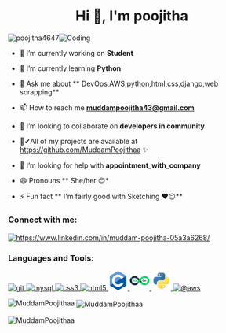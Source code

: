 <h1 align="center">Hi 👋, I'm poojitha</h1>
<img align="right" alt="Coding" width="400" src="https://miro.medium.com/max/828/0*7Q3yvSIv_t0ioJ-Z.gif">

<p align="left"> <img src="https://komarev.com/ghpvc/?username=poojitha4647&label=Profile%20views&color=0e75b6&style=flat" alt="poojitha4647" /> </p>

- 🔭 I’m currently working on **Student**

- 🌱 I’m currently learning **Python**

- 💬 Ask me about ** DevOps,AWS,python,html,css,django,web scrapping**

- 📫 How to reach me **muddampoojitha43@gmail.com**

- 👯 I’m looking to collaborate on **developers in community**

- 👧✔All of my projects are available at https://github.com/MuddamPoojithaa ✨

- 🤔 I’m looking for help with **appointment_with_company**

- 😄 Pronouns ** She/her 😊*

- ⚡ Fun fact   ** I'm fairly good with Sketching ❤😉**

<h3 align="left">Connect with me:</h3>
<p align="left">
<a href="https://www.linkedin.com/in/muddam-poojitha-05a3a6268/" target="blank"><img align="center" src="https://raw.githubusercontent.com/rahuldkjain/github-profile-readme-generator/master/src/images/icons/Social/linked-in-alt.svg" alt="https://www.linkedin.com/in/muddam-poojitha-05a3a6268/" height="30" width="40" /></a>
</p>



<h3 align="left">Languages and Tools:</h3>
<p align="left"> <a href="https://git-scm.com/" target="_blank" rel="noreferrer"> <img src="https://www.vectorlogo.zone/logos/git-scm/git-scm-icon.svg" alt="git" width="40" height="40"/> </a> <a href="https://www.mongodb.com/" target="_blank" rel="noreferrer"> <a href="https://www.mysql.com/" target="_blank" rel="noreferrer"> <img src="https://www.vectorlogo.zone/logos/mysql/mysql-ar21.svg" alt="mysql" width="40" height="40"/> </a> <a href="https://www.w3schools.com/css/" target="_blank" rel="noreferrer"> <img src="https://www.vectorlogo.zone/logos/w3_css/w3_css-official.svg" alt="css3" width="40" height="40"/> </a> <a href="https://www.w3.org/html/" target="_blank" rel="noreferrer"> <img src="https://www.vectorlogo.zone/logos/w3_html5/w3_html5-icon.svg" alt="html5" width="40" height="40"/> </a> <a href="https://www.cprogramming.com/" target="_blank" rel="noreferrer"> <img src="https://raw.githubusercontent.com/devicons/devicon/master/icons/c/c-original.svg" alt="c" width="40" height="40"/> </a> <img src="https://raw.githubusercontent.com/github/explore/3002c1497202fcd179aa4c64194ea859dfd49820/topics/devops/devops.png" width="40" height="40" alt="devops logo"><a href="https://www.python.org" target="_blank" rel="noreferrer"> <img src="https://raw.githubusercontent.com/devicons/devicon/master/icons/python/python-original.svg" alt="python" width="40" height="40"/> <img itemprop="image" class="avatar flex-shrink-0 mb-3 mr-3 mb-md-0 mr-md-4" src="https://avatars.githubusercontent.com/u/2232217?s=200&amp;v=4" width="40" height="40" alt="@aws"></a> </p></p>


<p><img align="left" src="https://github-readme-stats.vercel.app/api/top-langs?username=MuddamPoojithaa&show_icons=true&locale=en&layout=compact" alt="MuddamPoojithaa" /></p>

<p>&nbsp;<img align="center" src="https://github-readme-stats.vercel.app/api?username=MuddamPoojithaa&show_icons=true&locale=en" alt="MuddamPoojithaa" /></p>

<p><img align="center" src="https://github-readme-streak-stats.herokuapp.com/?user=MuddamPoojithaa&" alt="MuddamPoojithaa" /></p>
